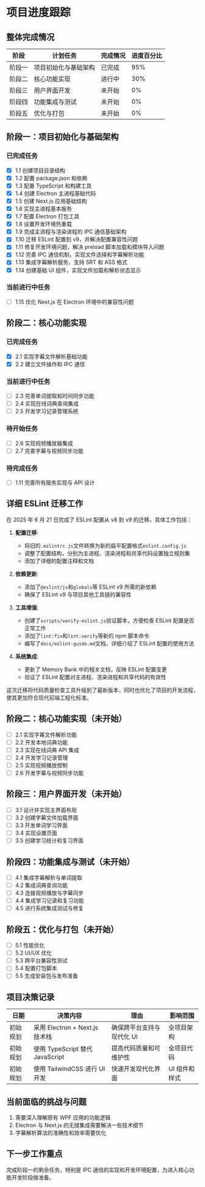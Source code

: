 # 项目进度跟踪

## 整体完成情况

| 阶段   | 计划任务             | 完成情况 | 进度百分比 |
| ------ | -------------------- | -------- | ---------- |
| 阶段一 | 项目初始化与基础架构 | 已完成   | 95%        |
| 阶段二 | 核心功能实现         | 进行中   | 30%        |
| 阶段三 | 用户界面开发         | 未开始   | 0%         |
| 阶段四 | 功能集成与测试       | 未开始   | 0%         |
| 阶段五 | 优化与打包           | 未开始   | 0%         |

## 阶段一：项目初始化与基础架构

### 已完成任务

- [x] 1.1 创建项目目录结构
- [x] 1.2 配置 package.json 和依赖
- [x] 1.3 配置 TypeScript 和构建工具
- [x] 1.4 创建 Electron 主进程基础代码
- [x] 1.5 创建 Next.js 应用基础结构
- [x] 1.6 实现主进程基本服务
- [x] 1.7 配置 Electron 打包工具
- [x] 1.8 设置开发环境热重载
- [x] 1.9 完成主进程与渲染进程的 IPC 通信基础架构
- [x] 1.10 迁移 ESLint 配置到 v9，并解决配置兼容性问题
- [x] 1.11 修复开发环境问题，解决 preload 脚本加载和模块导入问题
- [x] 1.12 完善 IPC 通信机制，实现文件选择和字幕解析功能
- [x] 1.13 集成字幕解析服务，支持 SRT 和 ASS 格式
- [x] 1.14 创建基础 UI 组件，实现文件加载和解析状态显示

### 当前进行中任务

- [ ] 1.15 优化 Next.js 在 Electron 环境中的兼容性问题

## 阶段二：核心功能实现

### 已完成任务

- [x] 2.1 实现字幕文件解析基础功能
- [x] 2.2 建立文件操作和 IPC 通信

### 当前进行中任务

- [ ] 2.3 完善单词提取和时间同步功能
- [ ] 2.4 实现在线词典查询集成
- [ ] 2.5 开发学习记录管理系统

### 待开始任务

- [ ] 2.6 实现视频播放器集成
- [ ] 2.7 完善字幕与视频同步功能

### 待完成任务

- [ ] 1.11 完善所有服务实现与 API 设计

## 详细 ESLint 迁移工作

在 2025 年 6 月 21 日完成了 ESLint 配置从 v8 到 v9 的迁移，具体工作包括：

1. **配置迁移**:

   - 将旧的`.eslintrc.js`文件转换为新的扁平配置格式`eslint.config.js`
   - 调整了配置结构，分别为主进程、渲染进程和共享代码设置独立规则集
   - 添加了详细的配置注释和文档

2. **依赖更新**:

   - 添加了`@eslint/js`和`globals`等 ESLint v9 所需的新依赖
   - 确保了 ESLint v9 与项目其他工具链的兼容性

3. **工具增强**:

   - 创建了`scripts/verify-eslint.js`验证脚本，方便检查 ESLint 配置是否正常工作
   - 添加了`lint:fix`和`lint:verify`等新的 npm 脚本命令
   - 编写了`docs/eslint-guide.md`文档，详细介绍了 ESLint 配置的使用方法

4. **系统集成**:
   - 更新了 Memory Bank 中的相关文档，反映 ESLint 配置变更
   - 验证了 ESLint 配置对主进程、渲染进程和共享代码的有效性

这次迁移将代码质量检查工具升级到了最新版本，同时也优化了项目的开发流程，使其更加符合现代前端工程化标准。

## 阶段二：核心功能实现（未开始）

- [ ] 2.1 实现字幕文件解析功能
- [ ] 2.2 开发本地词典功能
- [ ] 2.3 实现在线词典 API 集成
- [ ] 2.4 开发学习记录管理
- [ ] 2.5 实现视频播放控制
- [ ] 2.6 开发字幕与视频同步功能

## 阶段三：用户界面开发（未开始）

- [ ] 3.1 设计并实现主界面布局
- [ ] 3.2 创建字幕文件加载界面
- [ ] 3.3 开发单词学习界面
- [ ] 3.4 实现设置页面
- [ ] 3.5 创建学习统计和复习界面

## 阶段四：功能集成与测试（未开始）

- [ ] 4.1 集成字幕解析与单词提取
- [ ] 4.2 集成词典查询功能
- [ ] 4.3 连接视频播放与字幕同步
- [ ] 4.4 集成学习记录和复习功能
- [ ] 4.5 进行系统集成测试与修复

## 阶段五：优化与打包（未开始）

- [ ] 5.1 性能优化
- [ ] 5.2 UI/UX 优化
- [ ] 5.3 跨平台兼容性测试
- [ ] 5.4 配置打包脚本
- [ ] 5.5 生成安装包与发布准备

## 项目决策记录

| 日期     | 决策内容                        | 理由                      | 影响范围      |
| -------- | ------------------------------- | ------------------------- | ------------- |
| 初始规划 | 采用 Electron + Next.js 技术栈  | 确保跨平台支持与现代化 UI | 全项目架构    |
| 初始规划 | 使用 TypeScript 替代 JavaScript | 提高代码质量和可维护性    | 全项目代码    |
| 初始规划 | 使用 TailwindCSS 进行 UI 开发   | 快速开发现代化界面        | UI 组件和样式 |

## 当前面临的挑战与问题

1. 需要深入理解原有 WPF 应用的功能逻辑
2. Electron 与 Next.js 的无缝集成需要解决一些技术细节
3. 字幕解析算法的准确性和效率需要优化

## 下一步工作重点

完成阶段一的剩余任务，特别是 IPC 通信的实现和开发环境配置，为进入核心功能开发阶段做准备。

